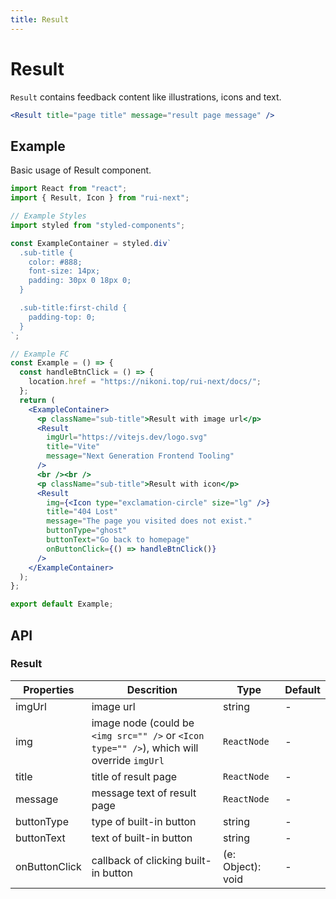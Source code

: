 ```yaml
---
title: Result
---
```


# Result

`Result` contains feedback content like illustrations, icons and text.

```jsx
<Result title="page title" message="result page message" />
```

## Example

Basic usage of Result component.

```jsx live=local
import React from "react";
import { Result, Icon } from "rui-next";

// Example Styles
import styled from "styled-components";

const ExampleContainer = styled.div`
  .sub-title {
    color: #888;
    font-size: 14px;
    padding: 30px 0 18px 0;
  }

  .sub-title:first-child {
    padding-top: 0;
  }
`;

// Example FC
const Example = () => {
  const handleBtnClick = () => {
    location.href = "https://nikoni.top/rui-next/docs/";
  };
  return (
    <ExampleContainer>
      <p className="sub-title">Result with image url</p>
      <Result
        imgUrl="https://vitejs.dev/logo.svg"
        title="Vite"
        message="Next Generation Frontend Tooling"
      />
      <br /><br />
      <p className="sub-title">Result with icon</p>
      <Result
        img={<Icon type="exclamation-circle" size="lg" />}
        title="404 Lost"
        message="The page you visited does not exist."
        buttonType="ghost"
        buttonText="Go back to homepage"
        onButtonClick={() => handleBtnClick()}
      />
    </ExampleContainer>
  );
};

export default Example;
```

## API

### Result

Properties | Descrition | Type | Default
-----------|------------|------|--------
| imgUrl | image url | string | - |
| img | image node (could be `<img src="" />` or `<Icon type="" />`), which will override `imgUrl` | `ReactNode` | - |
| title | title of result page | `ReactNode` | - |
| message | message text of result page | `ReactNode` | - |
| buttonType | type of built-in button | string | - |
| buttonText | text of built-in button | string | - |
| onButtonClick | callback of clicking built-in button | (e: Object): void | - |
